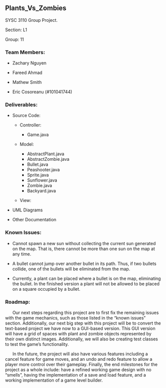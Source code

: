 ## Plants_Vs_Zombies

SYSC 3110 Group Project.

Section: L1 

Group: 11

### Team Members:

- Zachary Nguyen

- Fareed Ahmad

- Mathew Smith

- Eric Cosoreanu (#101041744)

### Deliverables:

 * Source Code:
  
    - Controller: 
        - Game.java
 
    - Model:
        - AbstractPlant.java
        - AbstractZombie.java
        - Bullet.java
        - Peashooter.java
        - Sprite.java
        - Sunflower.java
        - Zombie.java
        - Backyard.java
    - View:
        
  * UML Diagrams
  
  * Other Documentation

### Known Issues:

  * Cannot spawn a new sun without collecting the current sun generated on the map.
    That is, there cannot be more than one sun on the map at any time. 

  * A bullet cannot jump over another bullet in its path. 
    Thus, if two bullets collide, one of the bullets will be eliminated from the map. 

  * Currently, a plant can be placed where a bullet is on the map, eliminating the bullet. 
    In the finished version a plant will not be allowed to be placed on a square occupied by a bullet. 


### Roadmap:
&nbsp;&nbsp;&nbsp;&nbsp;&nbsp;&nbsp;Our next steps regarding this project are to first fix the remaining issues with the game mechanics, such as those listed in the “known issues” section. Additionally, our next big step with this project will be to convert the text-based project we have now to a GUI-based version. This GUI version will have a grid of spaces with plant and zombie objects represented by their own distinct images. Additionally, we will also be creating test classes to test the game’s functionality. 
  
&nbsp;&nbsp;&nbsp;&nbsp;&nbsp;&nbsp;In the future, the project will also have various features including a cancel feature for game moves, and an undo and redo feature to allow a player more control over their gameplay. Finally, the end milestones for the project as a whole include: have a refined working game design with no “smells”, having the implementation of a save and load feature, and a working implementation of a game level builder. 
  
